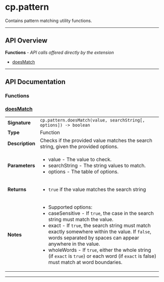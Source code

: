# cp.pattern

Contains pattern matching utility functions.

---

## API Overview
**Functions** - _API calls offered directly by the extension_
 * [doesMatch](#doesmatch)


---

## API Documentation

### Functions


### [doesMatch](#doesmatch)

|                                             |                                                                                     |
| --------------------------------------------|-------------------------------------------------------------------------------------|
| **Signature**                               | `cp.pattern.doesMatch(value, searchString[, options]) -> boolean`                                                                    |
| **Type**                                    | Function                                                                     |
| **Description**                             | Checks if the provided value matches the search string, given the provided options.                                                                     |
| **Parameters**                              | <ul><li>value         - The value to check.</li><li>searchString  - The string values to match.</li><li>options       - The table of options.</li></ul> |
| **Returns**                                 | <ul><li>`true` if the value matches the search string</li></ul>          |
| **Notes**                                   | <ul><li>Supported options:</li><li>   caseSensitive - If `true`, the case in the search string must match the value.</li><li>   exact         - If `true`, the search string must match exactly somewhere within the value. If `false`, words separated by spaces can appear anywhere in the value.</li><li>   wholeWords    - If `true`, either the whole string (if `exact` is `true`) or each word (if `exact` is false) must match at word boundaries.</li></ul>                |

---
